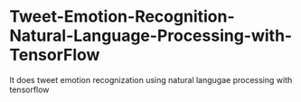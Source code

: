 # Tweet-Emotion-Recognition-Natural-Language-Processing-with-TensorFlow
It does tweet emotion recognization using natural langugae processing with tensorflow
